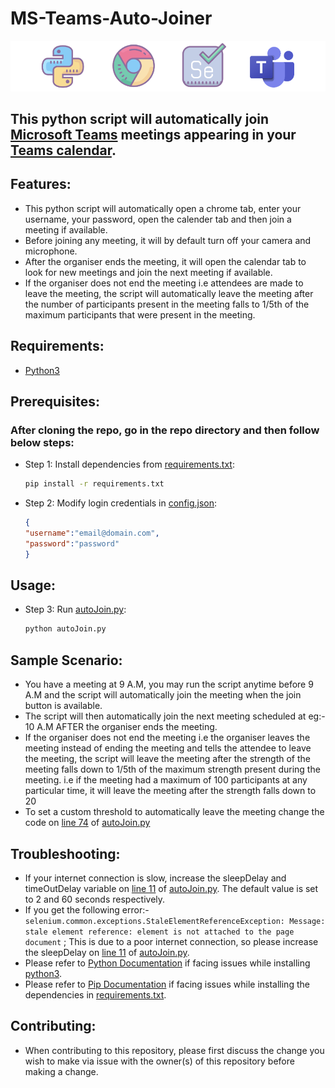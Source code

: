 # MS-Teams-Auto-Joiner

![banner](banner.png)

## This python script will automatically join [Microsoft Teams](https://www.microsoft.com/en-in/microsoft-365/microsoft-teams/group-chat-software) meetings appearing in your [Teams calendar](https://teams.microsoft.com/_#/calendarv2).

## Features:
- This python script will automatically open a chrome tab, enter your username, your password, open the calender tab and then join a meeting if available.
- Before joining any meeting, it will by default turn off your camera and microphone.
- After the organiser ends the meeting, it will open the calendar tab to look for new meetings and join the next meeting if available.
- If the organiser does not end the meeting i.e attendees are made to leave the meeting, the script will automatically leave the meeting after the number of participants present in the meeting falls to 1/5th of the maximum participants that were present in the meeting.

## Requirements:
- [Python3](https://www.python.org/downloads/)

## Prerequisites:
### After cloning the repo, go in the repo directory and then follow below steps:
- Step 1:
    Install dependencies from [requirements.txt](requirements.txt):
    ```bash
    pip install -r requirements.txt
    ```

- Step 2:
    Modify login credentials in [config.json](config.json):
    ```json
    {
    "username":"email@domain.com",
    "password":"password"
    }
    ```
## Usage:
- Step 3:
    Run [autoJoin.py](autoJoin.py):
    ```bash
    python autoJoin.py
    ```

## Sample Scenario:
- You have a meeting at 9 A.M, you may run the script anytime before 9 A.M and the script will automatically join the meeting when the join button is available.
- The script will then automatically join the next meeting scheduled at eg:- 10 A.M AFTER the organiser ends the meeting.
- If the organiser does not end the meeting i.e the organiser leaves the meeting instead of ending the meeting and tells the attendee to leave the meeting, the script will leave the meeting after the strength of the meeting falls down to 1/5th of the maximum strength present during the meeting. i.e if the meeting had a maximum of 100 participants at any particular time, it will leave the meeting after the strength falls down to 20
- To set a custom threshold to automatically leave the meeting change the code on [line 74](https://github.com/atharva-lipare/MS-Teams-Auto-Joiner/blob/dcdad956f0c4d21fde107d11eb2755e9f3b80bf8/autoJoin.py#L74) of [autoJoin.py](autoJoin.py)

## Troubleshooting:
- If your internet connection is slow, increase the sleepDelay and timeOutDelay variable on [line 11](https://github.com/atharva-lipare/MS-Teams-Auto-Joiner/blob/dcdad956f0c4d21fde107d11eb2755e9f3b80bf8/autoJoin.py#L11) of [autoJoin.py](autoJoin.py). The default value is set to 2 and 60 seconds respectively.
- If you get the following error:- ```selenium.common.exceptions.StaleElementReferenceException: Message: stale element reference: element is not attached to the page document``` ; This is due to a poor internet connection, so please increase the sleepDelay on [line 11](https://github.com/atharva-lipare/MS-Teams-Auto-Joiner/blob/dcdad956f0c4d21fde107d11eb2755e9f3b80bf8/autoJoin.py#L11) of [autoJoin.py](autoJoin.py).
- Please refer to [Python Documentation](https://www.python.org) if facing issues while installing [python3](https://www.python.org/downloads/). 
- Please refer to [Pip Documentation](https://pip.pypa.io/en/stable/) if facing issues while installing the dependencies in [requirements.txt](requirements.txt).

## Contributing:
- When contributing to this repository, please first discuss the change you wish to make via issue with the owner(s) of this repository before making a change.

